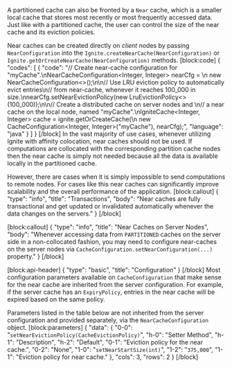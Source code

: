 A partitioned cache can also be fronted by a `Near` cache, which is a smaller local cache that stores most recently or most frequently accessed data. Just like with a partitioned cache, the user can control the size of the near cache and its eviction policies. 

Near caches can be created directly on *client* nodes by passing `NearConfiguration` into the `Ignite.createNearCache(NearConfiguration)` or `Ignite.getOrCreateNearCache(NearConfiguration)` methods.
[block:code]
{
  "codes": [
    {
      "code": "// Create near-cache configuration for \"myCache\".\nNearCacheConfiguration<Integer, Integer> nearCfg = \n    new NearCacheConfiguration<>();\n\n// Use LRU eviction policy to automatically evict entries\n// from near-cache, whenever it reaches 100_000 in size.\nnearCfg.setNearEvictionPolicy(new LruEvictionPolicy<>(100_000));\n\n// Create a distributed cache on server nodes and \n// a near cache on the local node, named \"myCache\".\nIgniteCache<Integer, Integer> cache = ignite.getOrCreateCache(\n    new CacheConfiguration<Integer, Integer>(\"myCache\"), nearCfg);",
      "language": "java"
    }
  ]
}
[/block]
In the vast majority of use cases, whenever utilizing Ignite with affinity colocation, near caches should not be used. If computations are collocated with the corresponding partition cache nodes then the near cache is simply not needed because all the data is available locally in the partitioned cache.

However, there are cases when it is simply impossible to send computations to remote nodes. For cases like this near caches can significantly improve scalability and the overall performance of the application.
[block:callout]
{
  "type": "info",
  "title": "Transactions",
  "body": "Near caches are fully transactional and get updated or invalidated automatically whenever the data changes on the servers."
}
[/block]

[block:callout]
{
  "type": "info",
  "title": "Near Caches on Server Nodes",
  "body": "Whenever accessing data from `PARTITIONED` caches on the server side in a non-collocated fashion, you may need to configure near-caches on the server nodes via `CacheConfiguration.setNearConfiguration(...)` property."
}
[/block]

[block:api-header]
{
  "type": "basic",
  "title": "Configuration"
}
[/block]
Most configuration parameters available on `CacheConfiguration` that make sense for the near cache are inherited from the server configuration. For example, if the server cache has an `ExpiryPolicy`, entries in the near cache will be expired based on the same policy.

Parameters listed in the table below are not inherited from the server configuration and provided separately, via the `NearCacheConfiguration` object.
[block:parameters]
{
  "data": {
    "0-0": "`setNearEvictionPolicy(CacheEvictionPolicy)`",
    "h-0": "Setter Method",
    "h-1": "Description",
    "h-2": "Default",
    "0-1": "Eviction policy for the near cache.",
    "0-2": "None",
    "1-0": "`setNearStartSize(int)`",
    "1-2": "`375,000`",
    "1-1": "Eviction policy for near cache."
  },
  "cols": 3,
  "rows": 2
}
[/block]